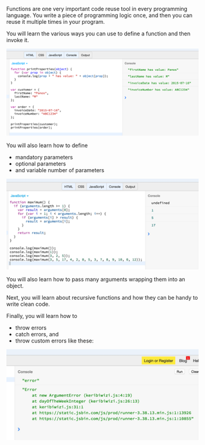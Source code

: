 Functions are one very important code reuse tool in every programming language.
You write a piece of programming logic once, and then you can reuse it multiple times
in your program.

You will learn the various ways you can use to define a function and then invoke it.

![./images/Definition and Invocation of a Function](./images/definition-and-invocation-of-function.png)

You will also learn how to define 

* mandatory parameters
* optional parameters
* and variable number of parameters

![./images/Example Of A Function With Optional Arguments](./images/example-of-a-function-with-optional-arguments.jpg)

You will also learn how to pass many arguments wrapping them into an object.

Next, you will learn about recursive functions and how they can be handy to write clean code.

Finally, you will learn how to

* throw errors
* catch errors, and
* throw custom errors like these:

![./images/Throwing Custom Errors](./images/throwing-custom-errors.jpg)

